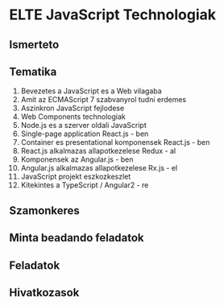 # ELTE JavaScript Technologiak

## Ismerteto

## Tematika

1. Bevezetes a JavaScript es a Web vilagaba
2. Amit az ECMAScript 7 szabvanyrol tudni erdemes
3. Aszinkron JavaScript fejlodese
4. Web Components technologiak
5. Node.js es a szerver oldali JavaScript
6. Single-page application React.js - ben
8. Container es presentational komponensek React.js - ben
7. React.js alkalmazas allapotkezelese Redux - al
8. Komponensek az Angular.js - ben
9. Angular.js alkalmazas allapotkezelese Rx.js - el
10. JavaScript projekt eszkozkeszlet
11. Kitekintes a TypeScript / Angular2 - re

## Szamonkeres

## Minta beadando feladatok

## Feladatok

## Hivatkozasok
